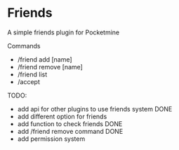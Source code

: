 # Friends
A simple friends plugin for Pocketmine

Commands
- /friend add [name]
- /friend remove [name]
- /friend list 
- /accept


TODO:
- add api for other plugins to use friends system DONE
- add different option for friends
- add function to check friends DONE
- add /friend remove command DONE
- add permission system
